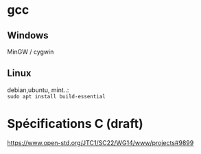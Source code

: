 # gcc
## Windows
MinGW / cygwin
## Linux
debian,ubuntu, mint..:  
`sudo apt install build-essential`

# Spécifications C (draft)
[https://www.open-std.org/JTC1/SC22/WG14/www/projects#9899
](https://www.open-std.org/JTC1/SC22/WG14/www/docs/n2310.pdf)
